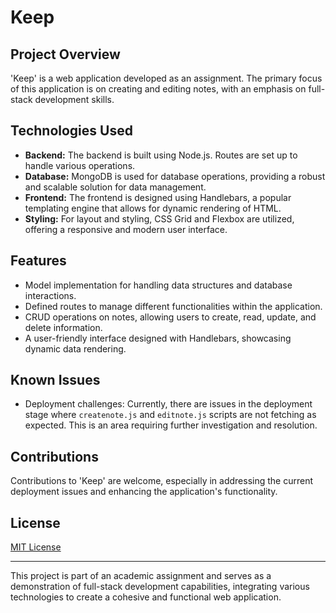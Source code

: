 # Keep

## Project Overview
'Keep' is a web application developed as an assignment. The primary focus of this application is on creating and editing notes, with an emphasis on full-stack development skills.

## Technologies Used
- **Backend:** The backend is built using Node.js. Routes are set up to handle various operations.
- **Database:** MongoDB is used for database operations, providing a robust and scalable solution for data management.
- **Frontend:** The frontend is designed using Handlebars, a popular templating engine that allows for dynamic rendering of HTML.
- **Styling:** For layout and styling, CSS Grid and Flexbox are utilized, offering a responsive and modern user interface.

## Features
- Model implementation for handling data structures and database interactions.
- Defined routes to manage different functionalities within the application.
- CRUD operations on notes, allowing users to create, read, update, and delete information.
- A user-friendly interface designed with Handlebars, showcasing dynamic data rendering.

## Known Issues
- Deployment challenges: Currently, there are issues in the deployment stage where `createnote.js` and `editnote.js` scripts are not fetching as expected. This is an area requiring further investigation and resolution.

## Contributions
Contributions to 'Keep' are welcome, especially in addressing the current deployment issues and enhancing the application's functionality.

## License
[MIT License](LICENSE)

---

This project is part of an academic assignment and serves as a demonstration of full-stack development capabilities, integrating various technologies to create a cohesive and functional web application.
